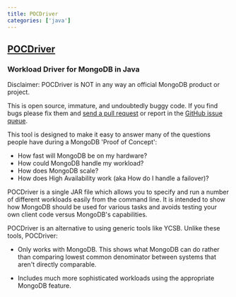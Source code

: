 ```yaml
---
title: POCDriver
categories: ['java']
---
```

## [POCDriver](https://github.com/johnlpage/POCDriver)

### Workload Driver for MongoDB in Java


Disclaimer: POCDriver is NOT in any way an official MongoDB product or project.

This is open source, immature, and undoubtedly buggy code. If you find bugs please fix them and [send a pull request](https://github.com/johnlpage/POCDriver/pulls) or report in the [GitHub issue queue](https://github.com/johnlpage/POCDriver/issues).

This tool is designed to make it easy to answer many of the questions people have during a MongoDB 'Proof of Concept':

- How fast will MongoDB be on my hardware?
- How could MongoDB handle my workload?
- How does MongoDB scale?
- How does High Availability work (aka How do I handle a failover)?

POCDriver is a single JAR file which allows you to specify and run a number of different workloads easily from the command line. It is intended to show how MongoDB should be used for various tasks and avoids testing your own client code versus MongoDB's capabilities.

POCDriver is an alternative to using generic tools like YCSB. Unlike these tools, POCDriver:

- Only works with MongoDB. This shows what MongoDB can do rather than comparing lowest common denominator between systems that aren't directly comparable.

- Includes much more sophisticated workloads using the appropriate MongoDB feature.
